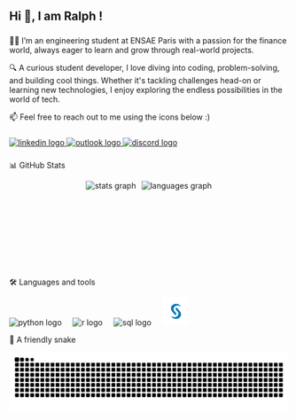 <h2 align="left">Hi 👋, I am Ralph ! </h2>

###

<p align="left">👨‍💻 I’m an engineering student at ENSAE Paris with a passion for the finance world, always eager to learn and grow through real-world projects.

🔍 A curious student developer, I love diving into coding, problem-solving, and building cool things. Whether it's tackling challenges head-on or learning new technologies, I enjoy exploring the endless possibilities in the world of tech.

📫 Feel free to reach out to me using the icons below :) </p>

###

<div align="left">
  <!-- LinkedIn link -->
  <a href="https://www.linkedin.com/in/ralph-nader" target="_blank">
    <img src="https://img.shields.io/static/v1?message=LinkedIn&logo=linkedin&label=&color=0077B5&logoColor=white&labelColor=&style=for-the-badge" height="35" alt="linkedin logo" />
  </a>
  
  <!-- Outlook email link -->
  <a href="mailto:ralph.nader@outlook.com" target="_blank">
    <img src="https://img.shields.io/static/v1?message=Outlook&logo=microsoft-outlook&label=&color=0078D4&logoColor=white&labelColor=&style=for-the-badge" height="35" alt="outlook logo" />
  </a>
  
  <!-- Discord link -->
  <a href="https://discord.com/users/hideon_" target="_blank">
    <img src="https://img.shields.io/static/v1?message=Discord&logo=discord&label=&color=7289DA&logoColor=white&labelColor=&style=for-the-badge" height="35" alt="discord logo" />
  </a>
</div>

###

<p align="left">📊 GitHub Stats </p>

<div align="center">
  <div style="display: flex; justify-content: center; align-items: center;">
    <!-- Dark theme for Stats, leaning towards greenish -->
    <img src="https://github-readme-stats.vercel.app/api?username=ralphndr&hide_title=false&hide_rank=false&show_icons=true&include_all_commits=true&count_private=true&disable_animations=false&theme=dark&locale=en&hide_border=false" height="150" alt="stats graph" style="margin-right: 10px;" />
    <!-- Dark theme for Languages -->
    <img src="https://github-readme-stats.vercel.app/api/top-langs?username=ralphndr&locale=en&hide_title=false&layout=compact&card_width=320&langs_count=5&theme=dark&hide_border=false" height="150" alt="languages graph" />
  </div>
</div>

###

<p align="left">🛠️ Languages and tools </p>

<div align="left">
  <!-- Enlarged Python logo -->
  <img src="https://cdn.jsdelivr.net/gh/devicons/devicon/icons/python/python-original.svg" height="50" alt="python logo"  />
  <img width="12" />
  <!-- Enlarged R logo -->
  <img src="https://cdn.jsdelivr.net/gh/devicons/devicon/icons/r/r-original.svg" height="50" alt="r logo"  />
  <img width="12" />
  <!-- SQL logo -->
  <img src="https://cdn.jsdelivr.net/gh/devicons/devicon/icons/mysql/mysql-original.svg" height="50" alt="sql logo" />
  <img width="12" />
  <!-- SAS logo -->
  <img src=".github/sas.jpg" height="50" alt="sas image" />
</div>

<p align="left"> 🐍 A friendly snake </p>

<img alt="GitHub Snake" src="https://raw.githubusercontent.com/ralphndr/ralphndr/output/github-contribution-grid-snake.svg" />
